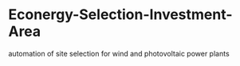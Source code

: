 # Econergy-Selection-Investment-Area
automation of site selection for wind and photovoltaic power plants
